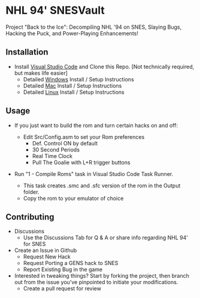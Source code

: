 # NHL 94' SNESVault
Project "Back to the Ice": Decompiling NHL '94 on SNES, Slaying Bugs, Hacking the Puck, and Power-Playing Enhancements!

## Installation

- Install [Visual Studio Code](https://code.visualstudio.com/download) and Clone this Repo. [Not technically required, but makes life easier]
    - Detailed [Windows](https://github.com/Mhopkinsinc/NHL94SNESVault/wiki/Windows) Install / Setup Instructions
    - Detailed [Mac](https://github.com/Mhopkinsinc/NHL94SNESVault/wiki/macOS) Install / Setup Instructions
    - Detailed [Linux](https://github.com/Mhopkinsinc/NHL94SNESVault/wiki/Linux) Install / Setup Instructions

## Usage

- If you just want to build the rom and turn certain hacks on and off:
    - Edit Src/Config.asm to set your Rom preferences
        - Def. Control ON by default
        - 30 Second Periods 
        - Real Time Clock
        - Pull The Goalie with L+R trigger buttons

- Run "1 - Compile Roms" task in Visual Studio Code Task Runner.
    - This task creates .smc and .sfc version of the rom in the Output folder.
    - Copy the rom to your emulator of choice

## Contributing

- Discussions
    - Use the Discussions Tab for Q & A or share info regarding NHL 94' for SNES
- Create an Issue in Github
    - Request New Hack
    - Request Porting a GENS hack to SNES
    - Report Existing Bug in the game    
- Interested in tweaking things? Start by forking the project, then branch out from the issue you've pinpointed to initiate your modifications.
    - Create a pull request for review
